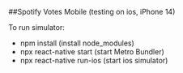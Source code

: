 ##Spotify Votes Mobile (testing on ios, iPhone 14)

To run simulator:
- npm install (install node_modules)
- npx react-native start (start Metro Bundler)
- npx react-native run-ios (start ios simulator)

